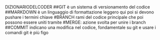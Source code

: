 DIZIONARIODELCODER
##GIT è un sistema di versionamento del codice
##MARKDOWN è un linguaggio di formattazione leggero
qui poi si devono pushare i termini chiave
#BRANCH rami del codice principale  che poi possono essere uniti tramite
#MERGE: azione svolta per unire i branch
##COMMIT indicano una modifica nel codice, fondamentale su git
 e usare i comandi git è più figo
 

